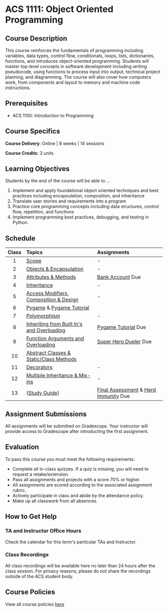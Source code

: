 # ACS 1111: Object Oriented Programming

## Course Description

This course reinforces the fundamentals of programming including variables, data types, control flow, conditionals, loops, lists, dictionaries, functions, and introduces object-oriented programming. Students will master top-level concepts in software development including writing pseudocode, using functions to process input into output, technical project planning, and diagramming. The course will also cover how computers work, from components and layout to memory and machine code instructions.

## Prerequisites

- ACS 1100: Introduction to Programming

## Course Specifics

**Course Delivery**: Online | 8 weeks | 14 sessions

**Course Credits**: 3 units 

## Learning Objectives

Students by the end of the course will be able to ...

1. Implement and apply foundational object oriented techniques and best practices including encapsulation, composition, and inheritance
1. Translate user stories and requirements into a program
1. Practice core programming concepts including data structures, control flow, repetition, and functions
1. Implement programming best practices, debugging, and testing in Python.

## Schedule

<!-- Schedule: Monday and Wednesday, 1:00 PM to 3:45 PM <br>
Course Dates: October 18 though December 7, 2023 -->

| Class | Topics | Assignments |
|:-----:|:-------|:------------|
|  1  | [Scope] | - |
|  2  | [Objects & Encapsulation] | - |
|  3  | [Attributes & Methods] | [Bank Account] Due |
|  4  | [Inheritance] | - |  
|  5  | [Access Modifiers, Composition & Design] | - |
|  6  | [Pygame] & [Pygame Tutorial] | |
|  7  | [Polymorphism] | - |
| 8   | [Inheriting from Built In's and Overloading] | [Pygame Tutorial] Due |
| 9   | [Function Arguments and Overloading] | [Super Hero Dueler] Due  |
| 10  | [Abstract Classes & Static/Class Methods] |  |
| 11  | [Decorators] | - |
| 12  | [Multiple Inheritance & Mix-ins] | - |
| 13  | ([Study Guide](study-guide.md)) | [Final Assessment](Projects/oop-challenge.md) & [Herd Immunity] Due  |

[Scope]: Lessons/scope.md
[Objects & Encapsulation]: Lessons/objects_encapsulation.md
[Attributes & Methods]: Lessons/attributes_methods.md
[Access Modifiers, Composition & Design]: Lessons/access_modifiers_composition_design.md
[Inheritance]: Lessons/inheritance_overriding.md
[Pygame]: Lessons/pygame.md
[Polymorphism]: Lessons/polymorphism.md
[Inheriting from Built In's and Overloading]: Lessons/inheriting_builtin_overloading.md
[Function Arguments and Overloading]: Lessons/function_arguments.md
[Decorators]: Lessons/decorators.md
[Abstract Classes & Static/Class Methods]: Lessons/abstract_classes_static_methods.md
[Multiple Inheritance & Mix-ins]: Lessons/multi_inheritance_mixins.md
[How Computers Work]: Lessons/how_computers_work.md

[Superhero Team Dueler]: https://www.gradescope.com/courses/196280/assignments/777380
[OOP Design Challenge]: https://www.gradescope.com/courses/196280/assignments/777381


[Bank Account]: Lessons/bank_account.md
[Super Hero Dueler]: https://github.com/Tech-at-DU/Superhero-Team-Dueler
[Pygame Tutorial]: https://github.com/Tech-at-DU/Pygame-Tutorial
[Herd Immunity]: https://github.com/Tech-at-DU/Herd-Immunity-Simulation 

 
## Assignment Submissions

All assignments will be submitted on Gradescope. Your instructor will provide access to Gradescope after introducting the first assignment.

## Evaluation

To pass this course you must meet the following requirements:

- Complete all in-class quizzes. If a quiz is missing, you will need to request a retake/extension.
- Pass all assignments and projects with a score 70% or higher.
- All assignments are scored according to the associated assignment rubric.
- Actively participate in class and abide by the attendance policy.
- Make up all classwork from all absences.

## How to Get Help

### TA and Instructor Office Hours

Check the calendar for this term's particular TAs and Instructor.

### Class Recordings

All class recordings will be available here no later than 24 hours after the class session. For privacy reasons, please do not share the recordings outside of the ACS student body.

## Course Policies

View all course policies [here](https://docs.google.com/document/d/132gwMpRoy7NdRmH8_pV_ZbOvd54rwHq_ZBhzD6eOe1o/edit)

